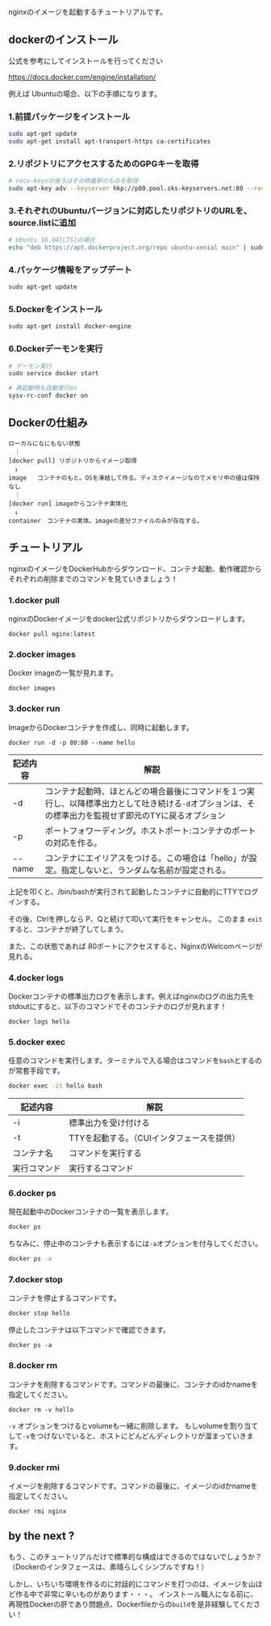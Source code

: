 nginxのイメージを起動するチュートリアルです。

## dockerのインストール

公式を参考にしてインストールを行ってください

https://docs.docker.com/engine/installation/

例えば Ubuntuの場合、以下の手順になります。

### 1.前提パッケージをインストール

```bash
sudo apt-get update
sudo apt-get install apt-transport-https ca-certificates
```

### 2.リポジトリにアクセスするためのGPGキーを取得

```bash
# recv-keysの後ろはその時最新のものを取得
sudo apt-key adv --keyserver hkp://p80.pool.sks-keyservers.net:80 --recv-keys 58118E89F3A912897C070ADBF76221572C52609D
```

### 3.それぞれのUbuntuバージョンに対応したリポジトリのURLを、source.listに追加

```bash
# Ubuntu 16.04[LTS]の場合
echo "deb https://apt.dockerproject.org/repo ubuntu-xenial main" | sudo tee /etc/apt/source.list.d/docker.list
```

### 4.パッケージ情報をアップデート

```bash
sudo apt-get update
```

### 5.Dockerをインストール

```bash
sudo apt-get install docker-engine
```

### 6.Dockerデーモンを実行

```bash
# デーモン実行
sudo service docker start

# 再起動時も自動実行on
sysv-rc-conf docker on
```

## Dockerの仕組み

```
ローカルになにもない状態
　｜
[docker pull] リポジトリからイメージ取得
　↓
image   コンテナのもと。OSを凍結して作る。ディスクイメージなのでメモリ中の値は保持なし
　｜
[docker run] imageからコンテナ実体化
　↓
container　コンテナの実体。imageの差分ファイルのみが存在する。
```

## チュートリアル

nginxのイメージをDockerHubからダウンロード、コンテナ起動、動作確認からそれぞれの削除までのコマンドを見ていきましょう！

### 1.docker pull

nginxのDockerイメージをdocker公式リポジトリからダウンロードします。

```
docker pull nginx:latest
```

### 2.docker images

Docker imageの一覧が見れます。

```
docker images
```

### 3.docker run

ImageからDockerコンテナを作成し、同時に起動します。

```
docker run -d -p 80:80 --name hello
```

| 記述内容 | 解説 |
|----------|------|
| -d       | コンテナ起動時、ほとんどの場合最後にコマンドを１つ実行し、以降標準出力として吐き続ける`-d`オプションは、その標準出力を監視せず即元のTYに戻るオプション|
| -p       | ポートフォワーディング。ホストポート:コンテナのポートの対応を作る。 |
| --name   | コンテナにエイリアスをつける。この場合は「hello」が設定。指定しないと、ランダムな名前が設定される。 |

上記を叩くと、/bin/bashが実行されて起動したコンテナに自動的にTTYでログインする。

その後、Ctrlを押しなら P、Qと続けて叩いて実行をキャンセル。
このまま `exit`すると、コンテナが終了してしまう。

また、この状態であれば 80ポートにアクセスすると、NginxのWelcomページが見れる。

### 4.docker logs

Dockerコンテナの標準出力ログを表示します。例えばnginxのログの出力先をstdoutにすると、以下のコマンドでそのコンテナのログが見れます！

```
docker logs hello
```

### 5.docker exec

任意のコマンドを実行します。ターミナルで入る場合はコマンドを`bash`とするのが常套手段です。

```bash
docker exec -it hello bash
```

| 記述内容 | 解説 |
|----------|------|
| -i       | 標準出力を受け付ける |
| -t       | TTYを起動する。（CUIインタフェースを提供） |
| コンテナ名 | コマンドを実行する |
| 実行コマンド | 実行するコマンド |

### 6.docker ps

現在起動中のDockerコンテナの一覧を表示します。

```bash
docker ps
```

ちなみに、停止中のコンテナも表示するには`-a`オプションを付与してください。

```bash
docker ps -a
```

### 7.docker stop

コンテナを停止するコマンドです。

```bash
docker stop hello
```

停止したコンテナは以下コマンドで確認できます。

```
docker ps -a
```

### 8.docker rm

コンテナを削除するコマンドです。コマンドの最後に、コンテナのidかnameを指定してください。

```
docker rm -v hello
```

`-v` オプションをつけるとvolumeも一緒に削除します。
もしvolumeを割り当てして`-v`をつけないでいると、ホストにどんどんディレクトリが溜まっていきます。

### 9.docker rmi

イメージを削除するコマンドです。コマンドの最後に、イメージのidかnameを指定してください。

```
docker rmi nginx
```

## by the next ?

もう、このチュートリアルだけで標準的な構成はできるのではないでしょうか？
（Dockerのインタフェースは、素晴らしくシンプルですね！）

しかし、いちいち環境を作るのに対話的にコマンドを打つのは、イメージを山ほど作る中で非常に辛いものがあります・・・。
インストール職人になる前に、再現性Dockerの肝であり問題点、Dockerfileからの`build`を是非経験してください！
